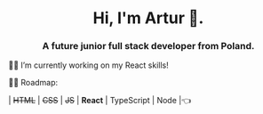 <h1 align="center">Hi, I'm Artur 👋.</h1>
<h3 align="center">A future junior full stack developer from Poland.</h3>

👷‍♂️ I’m currently working on my React skills!

👨‍🎓 Roadmap:


| ~~HTML~~ | ~~CSS~~ | ~~JS~~  | **React** | TypeScript | Node |👈
<!--
**arbaldyga/arbaldyga** is a ✨ _special_ ✨ repository because its `README.md` (this file) appears on your GitHub profile.

Here are some ideas to get you started:

- 🔭 I’m currently working on ...
- 🌱 I’m currently learning ...
- 👯 I’m looking to collaborate on ...
- 🤔 I’m looking for help with ...
- 💬 Ask me about ...
- 📫 How to reach me: ...
- 😄 Pronouns: ...
- ⚡ Fun fact: ...
-->
